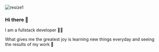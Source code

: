 ![resize1](https://user-images.githubusercontent.com/54028278/225712674-f98fabfa-9e52-44b3-af48-8e076948dffb.jpeg)

### Hi there 👋

I am a fullstack developer 👩‍💻                                                      
<!-- -->
What gives me the greatest joy is learning new things everyday and seeing the results of my work 💙

<!--
**904756/904756** is a ✨ _special_ ✨ repository because its `README.md` (this file) appears on your GitHub profile.

-->

